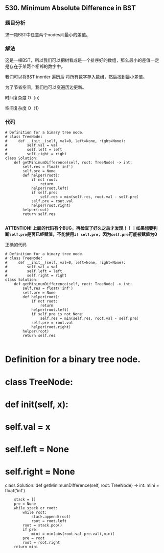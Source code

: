 ## 530. Minimum Absolute Difference in BST


### 题目分析
求一颗BST中任意两个nodes间最小的差值。


### 解法
这是一棵BST，所以我们可以把树看成是一个排序好的数组，那么最小的差值一定是存在于某两个相邻的数字中。

我们可以将BST inorder 遍历后 将所有数字存入数组，然后找到最小差值。

为了节省空间，我们也可以变遍历边更新。

时间复杂度 O（n）

空间复杂度 O（1）

### 代码

```
# Definition for a binary tree node.
# class TreeNode:
#     def __init__(self, val=0, left=None, right=None):
#         self.val = val
#         self.left = left
#         self.right = right
class Solution:
    def getMinimumDifference(self, root: TreeNode) -> int:
        self.res = float('inf')
        self.pre = None
        def helper(root):
            if not root:
                return
            helper(root.left)       
            if self.pre:
                self.res = min(self.res, root.val - self.pre)
            self.pre = root.val
            helper(root.right)
        helper(root)
        return self.res
                

```

**ATTENTION! 上面的代码有个BUG，再检查了好久之后才发现！！！如果想要判断`self.pre`是否已经赋值，不能使用`if self.pre`，因为`self.pre`可能被赋值为0**

正确的代码
```
# Definition for a binary tree node.
# class TreeNode:
#     def __init__(self, val=0, left=None, right=None):
#         self.val = val
#         self.left = left
#         self.right = right
class Solution:
    def getMinimumDifference(self, root: TreeNode) -> int:
        self.res = float('inf')
        self.pre = None
        def helper(root):
            if not root:
                return
            helper(root.left)       
            if self.pre is not None:
                self.res = min(self.res, root.val - self.pre)
            self.pre = root.val
            helper(root.right)
        helper(root)
        return self.res
                
```

# Definition for a binary tree node.
# class TreeNode:
#     def __init__(self, x):
#         self.val = x
#         self.left = None
#         self.right = None

class Solution:
    def getMinimumDifference(self, root: TreeNode) -> int:
        mini = float('inf')
        
        stack = []
        pre = None
        while stack or root:
            while root:
                stack.append(root)
                root = root.left
            root = stack.pop()
            if pre:
                mini = min(abs(root.val-pre.val),mini)
            pre = root
            root = root.right
        return mini
            
                
